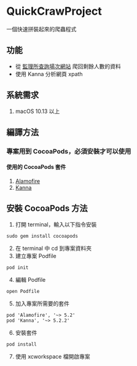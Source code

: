 # QuickCrawProject
一個快速拼裝起來的爬蟲程式

## 功能
- 從 [監理所查詢場次網站](https://www.mvdis.gov.tw/m3-emv-trn/exm/locations#anchor) 爬回剩餘人數的資料
- 使用 Kanna 分析網頁 xpath

## 系統需求
1. macOS 10.13 以上

## 編譯方法
### 專案用到 CocoaPods，必須安裝才可以使用
#### 使用的 CocoaPods 套件
1. [Alamofire](https://github.com/Alamofire/Alamofire)
2. [Kanna](https://github.com/tid-kijyun/Kanna)

## 安裝 CocoaPods 方法
1. 打開 terminal，輸入以下指令安裝
```console
sudo gem install cocoapods
```
2. 在 terminal 中 cd 到專案資料夾
3. 建立專案 Podfile
```console
pod init
```
4. 編輯 Podfile
```console
open Podfile
```
5. 加入專案所需要的套件
```console
pod 'Alamofire', '~> 5.2'
pod 'Kanna', '~> 5.2.2'
```
6. 安裝套件
```console
pod install
```
7. 使用 xcworkspace 檔開啟專案

